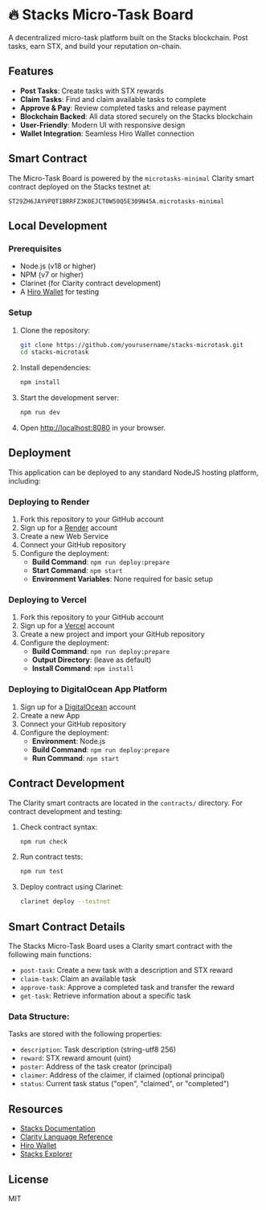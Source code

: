 # 🔥 Stacks Micro-Task Board

A decentralized micro-task platform built on the Stacks blockchain. Post tasks, earn STX, and build your reputation on-chain.

## Features

- **Post Tasks**: Create tasks with STX rewards
- **Claim Tasks**: Find and claim available tasks to complete
- **Approve & Pay**: Review completed tasks and release payment
- **Blockchain Backed**: All data stored securely on the Stacks blockchain
- **User-Friendly**: Modern UI with responsive design
- **Wallet Integration**: Seamless Hiro Wallet connection

## Smart Contract

The Micro-Task Board is powered by the `microtasks-minimal` Clarity smart contract deployed on the Stacks testnet at:

```
ST29ZH6JAYVPQT1BRRFZ3K0EJCT0W50Q5E309N45A.microtasks-minimal
```

## Local Development

### Prerequisites

- Node.js (v18 or higher)
- NPM (v7 or higher) 
- Clarinet (for Clarity contract development)
- A [Hiro Wallet](https://wallet.hiro.so/) for testing

### Setup

1. Clone the repository:
   ```bash
   git clone https://github.com/yourusername/stacks-microtask.git
   cd stacks-microtask
   ```

2. Install dependencies:
   ```bash
   npm install
   ```

3. Start the development server:
   ```bash
   npm run dev
   ```

4. Open [http://localhost:8080](http://localhost:8080) in your browser.

## Deployment

This application can be deployed to any standard NodeJS hosting platform, including:

### Deploying to Render

1. Fork this repository to your GitHub account
2. Sign up for a [Render](https://render.com/) account 
3. Create a new Web Service
4. Connect your GitHub repository
5. Configure the deployment:
   - **Build Command**: `npm run deploy:prepare`
   - **Start Command**: `npm start`
   - **Environment Variables**: None required for basic setup

### Deploying to Vercel

1. Fork this repository to your GitHub account
2. Sign up for a [Vercel](https://vercel.com/) account
3. Create a new project and import your GitHub repository
4. Configure the deployment:
   - **Build Command**: `npm run deploy:prepare`
   - **Output Directory**: (leave as default)
   - **Install Command**: `npm install`

### Deploying to DigitalOcean App Platform

1. Sign up for a [DigitalOcean](https://digitalocean.com/) account
2. Create a new App
3. Connect your GitHub repository
4. Configure the deployment:
   - **Environment**: Node.js
   - **Build Command**: `npm run deploy:prepare`
   - **Run Command**: `npm start`

## Contract Development

The Clarity smart contracts are located in the `contracts/` directory. For contract development and testing:

1. Check contract syntax:
   ```bash
   npm run check
   ```

2. Run contract tests:
   ```bash
   npm run test
   ```

3. Deploy contract using Clarinet:
   ```bash
   clarinet deploy --testnet
   ```

## Smart Contract Details

The Stacks Micro-Task Board uses a Clarity smart contract with the following main functions:

- `post-task`: Create a new task with a description and STX reward
- `claim-task`: Claim an available task 
- `approve-task`: Approve a completed task and transfer the reward
- `get-task`: Retrieve information about a specific task

### Data Structure:

Tasks are stored with the following properties:
- `description`: Task description (string-utf8 256)
- `reward`: STX reward amount (uint)
- `poster`: Address of the task creator (principal)
- `claimer`: Address of the claimer, if claimed (optional principal)
- `status`: Current task status ("open", "claimed", or "completed")

## Resources

- [Stacks Documentation](https://docs.stacks.co/)
- [Clarity Language Reference](https://docs.stacks.co/clarity/language-overview)
- [Hiro Wallet](https://wallet.hiro.so/)
- [Stacks Explorer](https://explorer.stacks.co/?chain=testnet)

## License

MIT